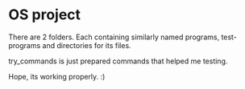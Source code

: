 # OS project

There are 2 folders. Each containing similarly named programs, test-programs and directories for its files.

try_commands is just prepared commands that helped me testing.

Hope, its working properly. :)
